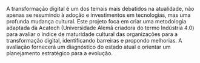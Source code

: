 A transformação digital é um dos temais mais debatidos na atualidade, não apenas se resumindo à adoção e investimentos em tecnologias, mas uma profunda mudança cultural.
Este projeto foca em criar uma metodologia adaptada da Acatech (Universidade Alemã criadora do termo Indústria 4.0) para avaliar o índice de maturidade cultural das organizações para a transformação digital, identificando barreiras e propondo melhorias. A avaliação fornecerá um diagnóstico do estado atual e orientar um planejamento estratégico para a evolução.